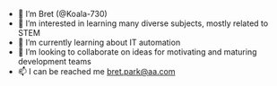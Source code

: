 - 👋 I’m Bret (@Koala-730) 
- 👀 I’m interested in learning many diverse subjects, mostly related to STEM
- 📖 I’m currently learning about IT automation
- 🤝 I’m looking to collaborate on ideas for motivating and maturing development teams
- 📫 I can be reached me bret.park@aa.com

<!---
Koala-730/Koala-730 is a ✨ special ✨ repository because its `README.md` (this file) appears on your GitHub profile.
You can click the Preview link to take a look at your changes.
--->
